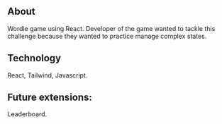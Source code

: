 ## About
Wordle game using React. Developer of the game wanted to tackle this challenge
because they wanted to practice manage complex states.

## Technology
React, Tailwind, Javascript.

## Future extensions:
Leaderboard.

